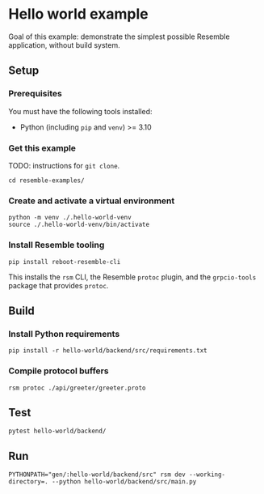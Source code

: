 # Hello world example

<!--
TODO: include a frontend in this example.

TODO: use Docusaurus tools to pull the `shell` snippets from
`tests/readme_test.sh`?

ATTENTION maintainers: for now, if you change the instructions in this file,
also change the matching steps in the CI test that mimics this document:
  `tests/readme_test.sh`.
-->

Goal of this example: demonstrate the simplest possible Resemble application,
without build system.

## Setup

### Prerequisites

You must have the following tools installed:

- Python (including `pip` and `venv`) >= 3.10

### Get this example

TODO: instructions for `git clone`.

```shell
cd resemble-examples/
```

### Create and activate a virtual environment

```shell
python -m venv ./.hello-world-venv
source ./.hello-world-venv/bin/activate
```

### Install Resemble tooling

```shell
pip install reboot-resemble-cli
```

This installs the `rsm` CLI, the Resemble `protoc` plugin, and the
`grpcio-tools` package that provides `protoc`.

## Build

### Install Python requirements

```shell
pip install -r hello-world/backend/src/requirements.txt
```

### Compile protocol buffers

<!--
TODO(benh,zakhar): change the default output directory from `gen/` to `api/`.
-->

```shell
rsm protoc ./api/greeter/greeter.proto
```

## Test

```shell
pytest hello-world/backend/
```

## Run

<!--
TODO(benh,zakhar): auto-detect the PROTOPATH.
TODO(rjh): add appropriate `--watch`es. It seems they may not work as desired right now?
-->

```shell
PYTHONPATH="gen/:hello-world/backend/src" rsm dev --working-directory=. --python hello-world/backend/src/main.py
```

<!--
TODO: introduce an `rsm grpcurl` (or `rsm call` or ...) that lets us explore
our backend in another terminal by calling RPCs.
-->
